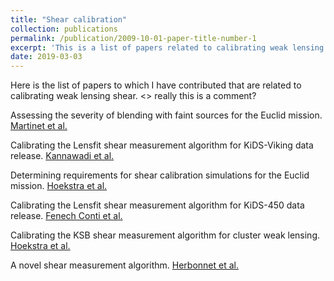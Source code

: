```yaml
---
title: "Shear calibration"
collection: publications
permalink: /publication/2009-10-01-paper-title-number-1
excerpt: 'This is a list of papers related to calibrating weak lensing shear.'
date: 2019-03-03
---
```

Here is the list of papers to which I have contributed that are related to calibrating weak lensing shear.
<> really this is a comment?

Assessing the severity of blending with faint sources for the Euclid mission.
[Martinet et al.](https://arxiv.org/abs/1902.00044)

Calibrating the Lensfit shear measurement algorithm for KiDS-Viking data release.
[Kannawadi et al.](https://arxiv.org/abs/1812.03983)

Determining requirements for shear calibration simulations for the Euclid mission.
[Hoekstra et al.](https://arxiv.org/abs/1609.03281)

Calibrating the Lensfit shear measurement algorithm for KiDS-450 data release.
[Fenech Conti et al.](https://arxiv.org/abs/1606.05337)

Calibrating the KSB shear measurement algorithm for cluster weak lensing.
[Hoekstra et al.](https://arxiv.org/abs/1502.01883)

A novel shear measurement algorithm.
[Herbonnet et al.](https://arxiv.org/abs/1607.02056)
